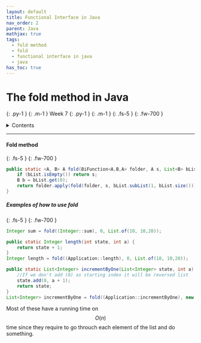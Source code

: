 ```yaml
---
layout: default
title: Functional Interface in Java
nav_order: 2
parent: Java
mathjax: true
tags: 
  - fold method
  - fold
  - functional interface in java
  - java
has_toc: true
---
```


# The fold method in Java
{: .py-1 }
{: .m-1 }
Week 7
{: .py-1 }
{: .m-1 }
{: .fs-5 }
{: .fw-700 }

<details markdown="block">
  <summary>
    Contents
  </summary>
  {: .text-delta }
1. TOC
{:toc}
</details>

<hr/>


#### Fold method
{: .fs-5 }
{: .fw-700 }
```java
public static <A, B> A fold(BiFunction<A,B,A> folder, A s, List<B> bList){
    if (bList.isEmpty()) return s;
    B b = bList.get(0);
    return folder.apply(fold(folder, s, bList.subList(1, bList.size())), b);
}
```
##### Examples of how to use fold
{: .fs-5 }
{: .fw-700 }
```java
Integer sum = fold((Integer::sum), 0, List.of(10, 10,20));

public static Integer length(int state, int a) {
    return state + 1;
}
Integer length = fold((Application::length), 0, List.of(10, 10,20));

public static List<Integer> incrementByOne(List<Integer> state, int a) {
    //If we don't add (0) as starting index it will be reversed list
    state.add(0, a + 1);
    return state;
}
List<Integer> incrementByOne = fold((Application::incrementByOne), new ArrayList<>(), List.of(10, 10,20));
```

Most of these have a running time on $$O(n)$$ time since they require to go throuch each element of the list and do something.
